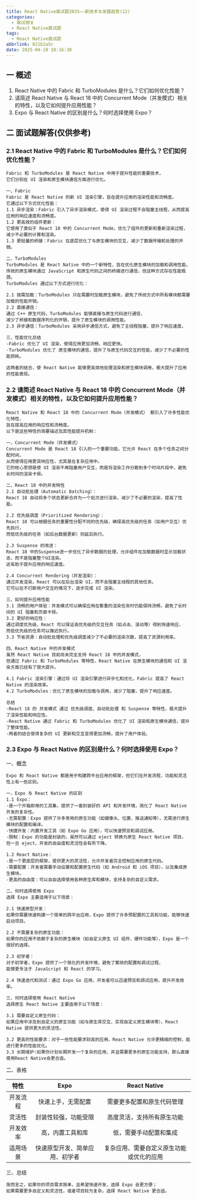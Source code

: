 ```yaml
---
title: React Native面试题2025——新技术与发展趋势(12)
categories:
  - 面试相关
  - React Native面试题
tags:
  - React Native面试题
abbrlink: 821b2a5c
date: 2025-04-10 10:16:30
---
```

## 一 概述

1. React Native 中的 Fabric 和 TurboModules 是什么？它们如何优化性能？
2. 请简述 React Native 与 React 18 中的 Concurrent Mode（并发模式）相关的特性，以及它如何提升应用性能？
3. Expo 与 React Native 的区别是什么？何时选择使用 Expo？

<!--more-->

## 二 面试题解答(仅供参考)

### 2.1 React Native 中的 Fabric 和 TurboModules 是什么？它们如何优化性能？

```
Fabric 和 TurboModules 是 React Native 中用于提升性能的重要技术，
它们分别在 UI 渲染和原生模块通信方面进行优化。

一、Fabric
Fabric 是 React Native 的新 UI 渲染引擎，旨在提升应用的渲染性能和流畅度。
它通过以下方式优化性能：
1.1 异步渲染：Fabric 引入了异步渲染模式，使得 UI 渲染过程不会阻塞主线程，从而提高应用的响应速度和流畅度。
1.2 更高效的组件更新：
它使用了类似于 React 18 中的 Concurrent Mode，优化了组件的更新和重新渲染过程，减少不必要的计算和渲染。
1.3 更轻量的桥接：Fabric 在底层优化了与原生模块的交互，减少了数据传输和处理的开销。

二、TurboModules
TurboModules 是 React Native 中的一个新特性，旨在优化原生模块的加载和调用性能。
传统的原生模块通过 JavaScript 和原生代码之间的桥接进行通信，但这种方式存在性能瓶颈。
TurboModules 通过以下方式进行优化：

2.1 按需加载：TurboModules 只在需要时加载原生模块，避免了传统方式中所有模块都需要加载的性能开销。
2.2 直接通信：
通过 C++ 原生代码，TurboModules 能够直接与原生代码进行通信，
减少了桥接和数据序列化的开销，提升了原生模块的调用性能。
2.3 异步通信：TurboModules 采用异步通信方式，避免了主线程阻塞，提升了响应速度。

三、性能优化总结
-Fabric 优化了 UI 渲染，使得应用更加流畅、响应更快。
-TurboModules 优化了 原生模块的通信，提升了与原生代码交互的性能，减少了不必要的性能损耗。

这两者的结合，使 React Native 能够更高效地处理渲染和原生模块调用，极大提升了应用的性能表现。
```

### 2.2 请简述 React Native 与 React 18 中的 Concurrent Mode（并发模式）相关的特性，以及它如何提升应用性能？

```
React Native 和 React 18 中的 Concurrent Mode（并发模式） 都引入了许多性能优化特性，
旨在提高应用的响应性和流畅度。
以下是这些特性的简要描述及其性能提升机制：

一、Concurrent Mode（并发模式）
Concurrent Mode 是 React 18 引入的一个重要功能，它允许 React 在多个任务之间分配时间，
从而使得应用更具响应性，尤其是在复杂应用中。
它的核心思想是使 UI 渲染不再阻塞用户交互，而是将渲染工作分散到多个时间片段中，避免长时间的渲染卡顿。

二、React 18 中的并发特性
2.1 自动批处理（Automatic Batching）：
React 18 自动将多个状态更新合并为一个批次进行渲染，减少了不必要的渲染，提高了性能。

2.2 优先级调度（Prioritized Rendering）：
React 18 可以根据任务的重要性分配不同的优先级，确保高优先级的任务（如用户交互）优先执行，
而低优先级的任务（如后台数据更新）则延后执行。

2.3 Suspense 的改进：
React 18 中的Suspense进一步优化了异步数据的处理，允许组件在加载数据时显示加载状态，而不是阻塞整个UI渲染。
这有助于提升应用的响应速度。

2.4 Concurrent Rendering（并发渲染）：
通过并发渲染，React 可以在后台渲染 UI，而不会阻塞主线程的其他任务。
它可以在不打断用户交互的情况下，逐步完成 UI 渲染。

三、如何提升应用性能
3.1 流畅的用户体验：并发模式可以确保应用在繁重的渲染任务时仍能保持流畅，避免了长时间的 UI 阻塞和页面卡顿。
3.2 更好的响应性：
通过调度优先级，React 可以保证高优先级的交互任务（如点击、滚动等）得到快速响应，
而低优先级的任务可以推迟执行。
3.3 节省资源：自动批处理和优先级调度减少了不必要的渲染次数，提高了资源利用率。

四、React Native 中的并发模式
虽然 React Native 目前尚未完全支持 React 18 中的并发模式，
但通过 Fabric 和 TurboModules 等特性，React Native 在原生模块的通信和 UI 渲染方面已经有了很大提升。

4.1 Fabric 渲染引擎：通过将 UI 渲染引擎进行异步化和优化，Fabric 提高了 React Native 的渲染效率。
4.2 TurboModules：优化了原生模块的加载与调用，减少了阻塞，提升了响应速度。

总结
-React 18 的 并发模式 通过 优先级调度、自动批处理 和 Suspense 等特性，极大提升了渲染性能和响应性。
-React Native 通过 Fabric 和 TurboModules 优化了 UI 渲染和原生模块通信，提升了整体性能。
-两者的结合使得复杂的 UI 更新和交互变得更加流畅，提升了用户体验。
```

### 2.3 Expo 与 React Native 的区别是什么？何时选择使用 Expo？

一、概念

```
Expo 和 React Native 都是用于构建跨平台应用的框架，但它们在开发流程、功能和灵活性上有一些区别。

一、Expo 与 React Native 的区别
1.1 Expo：
-是一个开箱即用的工具集，提供了一套封装好的 API 和开发环境，简化了 React Native 开发的复杂性。
-无需配置：Expo 提供了许多常用的原生功能（如摄像头、位置、推送通知等），无需进行原生模块的配置和编译。
-快捷开发：内置开发工具（如 Expo Go 应用），可以快速预览和调试应用。
-限制：Expo 的功能是封装的，虽然可以通过 eject 转换为原生 React Native 项目，
但一旦 eject，开发的自由度和灵活性会有所下降。

1.2 React Native：
-是一个更底层的框架，提供更大的灵活性，允许开发者完全控制应用的原生代码。
-需要配置：开发者需要手动设置和配置原生代码（如 Android 和 iOS 项目），以及集成原生模块。
-更高的自由度：可以自由选择使用各种原生库和模块，支持复杂的自定义需求。

二、何时选择使用 Expo
选择 Expo 主要适用于以下场景：

2.1 快速原型开发：
如果你需要快速构建一个简单的跨平台应用，Expo 提供了许多预配置的工具和功能，能够快速启动项目。

2.2 不需要复杂的原生功能：
如果你的应用不依赖于复杂的原生模块（如自定义原生 UI 组件、硬件功能等），Expo 是一个很好的选择。

2.3 初学者：
对于初学者，Expo 提供了一个简化的开发环境，避免了繁琐的配置和调试过程，
能够更专注于 JavaScript 和 React 的学习。

2.4 快速迭代和测试：通过 Expo Go 应用，开发者可以迅速预览和调试应用，提升开发效率。

三、何时选择使用 React Native
选择原生 React Native 主要适用于以下场景：

3.1 需要自定义原生代码：
如果应用中涉及到自定义的原生功能（如与原生库交互、实现自定义原生模块等），React Native 提供更大的灵活性。

3.2 更高的性能要求：对于一些性能要求较高的应用，React Native 允许更精细的控制，能进行更多的性能优化。
3.3 长期维护:如果你计划长期开发一个复杂的应用，并且需要更多的原生功能支持，那么直接使用React Native会更合适。
```

二、表格

|   特性   |              Expo              |               React Native               |
| :------: | :----------------------------: | :--------------------------------------: |
| 开发流程 |       快速上手，无需配置       |        需要更多配置和原生代码管理        |
|  灵活性  |      封装性较强，功能受限      |        高度灵活，支持所有原生功能        |
| 开发效率 |        高，内置工具和库        |          低，需要手动配置和集成          |
| 适用场景 | 快速原型开发、简单应用、初学者 | 复杂应用、需要自定义原生功能或优化的应用 |

三、总结

```
简而言之，如果你的项目需求简单，且希望快速开发，选择 Expo 会更方便；
如果需要更多自定义和灵活性，或者项目较为复杂，选择 React Native 更合适。
```

